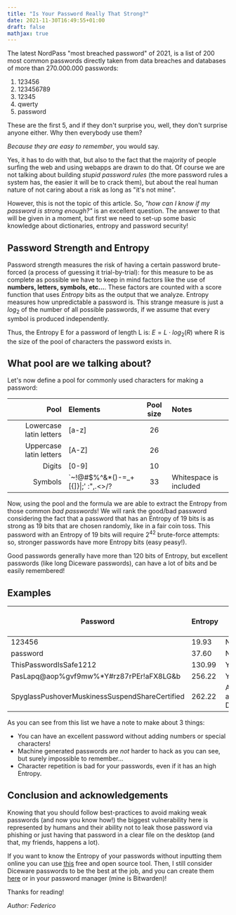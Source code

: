 ```yaml
---
title: "Is Your Password Really That Strong?"
date: 2021-11-30T16:49:55+01:00
draft: false
mathjax: true
---
```


The latest NordPass "most breached password" of 2021, is a list of 200 most common passwords directly taken from
data breaches and databases of more than 270.000.000 passwords:

1. 123456
2. 123456789
3. 12345
4. qwerty
5. password

These are the first 5, and if they don't surprise you, well, they don't surprise anyone either. Why then everybody use them?

*Because they are easy to remember*, you would say.

Yes, it has to do with that, but also to the fact that the majority of people surfing the web and using webapps are drawn to do that.
Of course we are not talking about building *stupid password rules* (the more password rules a system has, the easier it will be to crack them),
but about the real human nature of not caring about a risk as long as "it's not mine".

However, this is not the topic of this article. So, *"how can I know if my password is strong enough?"* is an excellent question.
The answer to that will be given in a moment, but first we need to set-up some basic knowledge about dictionaries, entropy and password security!

## Password Strength and Entropy

Password strength measures the risk of having a certain password brute-forced (a process of guessing it trial-by-trial): for this measure to be
as complete as possible we have to keep in mind factors like the use of **numbers, letters, symbols, etc...**.
These factors are counted with a score function that uses *Entropy* bits as the output that we analyze. Entropy measures how unpredictable a password is.
This strange measure is just a $log_2$ of the number of all possible passwords, if we assume that every symbol is produced independently.

Thus, the Entropy E for a password of length L is: $E=L\cdot log_2(R)$ where R is the size of the pool of characters the password exists in.

## What pool are we talking about?

Let's now define a pool for commonly used characters for making a password:

| Pool                    | Elements | Pool size | Notes |
| -----:                  | :------  | :-------: | :---- |
| Lowercase latin letters | [a-z]    |    26     |       |
| Uppercase latin letters | [A-Z]    |    26     |       |
| Digits                  | [0-9]    |    10     |       |
| Symbols                 | \`~!@#$%^&*()-=_+[{]}\|;' :",.<>/? | 33 | Whitespace is included |

Now, using the pool and the formula we are able to extract the Entropy from those common *bad passwords*!
We will rank the good/bad password considering the fact that a password that has an Entropy of 19 bits is as strong as
19 bits that are chosen randomly, like in a fair coin toss. This password with an Entropy of 19 bits will require $2^42$
brute-force attempts: so, stronger passwords have more Entropy bits (easy peasy!).

Good passwords generally have more than 120 bits of Entropy, but excellent passwords (like long Diceware passwords), can have
a lot of bits and be easily remembered!

## Examples

| Password    | Entropy    | Is it good?  (>120)  |
|---------------- | --------------- | --------------- |
| 123456    | 19.93    | No    |
| password   | 37.60    | No    |
| ThisPasswordIsSafe1212  | 130.99   | Yes   |
| PasLapq@aop%gvf9mw%*Y#rz87rPEr!aFX8LG&b | 256.22 | Yes, but.. |
| SpyglassPushoverMuskinessSuspendShareCertified | 262.22 | Awesome, a Diceware! |

As you can see from this list we have a note to make about 3 things:

* You can have an excellent password without adding numbers or special characters!
* Machine generated passwords are *not* harder to hack as you can see, but surely impossible to remember...
* Character repetition is bad for your passwords, even if it has an high Entropy.

## Conclusion and acknowledgements

Knowing that you should follow best-practices to avoid making weak passwords (and now you know how!) the biggest
vulnerability here is represented by humans and their ability not to leak those password via phishing
or just having that password in a clear file on the desktop (and that, my friends, happens a lot).

If you want to know the Entropy of your passwords without inputting them online you can use [this](https://github.com/grtcdr/paspio) free and open source tool.
Then, I still consider Diceware passwords to be the best at the job, and you can create them [here](https://diceware.dmuth.org/) or in your password manager (mine is Bitwarden)!

Thanks for reading!

*Author: Federico*
